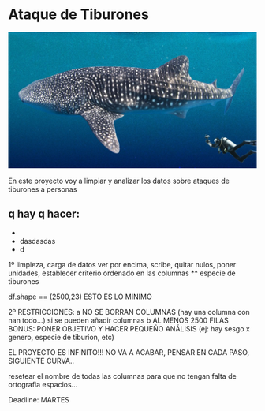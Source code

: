 # Ataque de Tiburones

![Alt text](img/Tibu_ballena.jpg)

En este proyecto voy a limpiar y analizar los datos sobre ataques de tiburones a personas

q hay q hacer:
- 
- 
- dasdasdas
- d


1º limpieza, carga de datos ver por encima, scribe, quitar nulos, poner unidades, establecer criterio ordenado en las columnas
** especie de tiburones

df.shape == (2500,23) ESTO ES LO MINIMO 

2º RESTRICCIONES:
a NO SE BORRAN COLUMNAS (hay una columna con nan todo...) si se pueden añadir columnas
b AL MENOS 2500 FILAS 
BONUS: PONER OBJETIVO Y HACER PEQUEÑO ANÁLISIS (ej: hay sesgo x genero, especie de tiburion, etc)

EL PROYECTO ES INFINITO!!! NO VA A ACABAR, PENSAR EN CADA PASO, SIGUIENTE CURVA..

resetear el nombre de todas las columnas para que no tengan falta de ortografia espacios...

Deadline: MARTES
